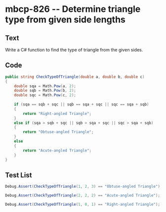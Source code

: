 # mbcp-826 -- Determine triangle type from given side lengths

## Text

Write a C# function to find the type of triangle from the given sides.

## Code

```csharp
public string CheckTypeOfTriangle(double a, double b, double c) 
{
    double sqa = Math.Pow(a, 2);
    double sqb = Math.Pow(b, 2);
    double sqc = Math.Pow(c, 2);
    
    if (sqa == sqb + sqc || sqb == sqa + sqc || sqc == sqa + sqb) 
    {
        return "Right-angled Triangle";
    } 
    else if (sqa > sqb + sqc || sqb > sqa + sqc || sqc > sqa + sqb) 
    {
        return "Obtuse-angled Triangle";
    } 
    else 
    {
        return "Acute-angled Triangle";
    }
}
```

## Test List

```csharp
Debug.Assert(CheckTypeOfTriangle(1, 2, 3) == "Obtuse-angled Triangle");
```

```csharp
Debug.Assert(CheckTypeOfTriangle(2, 2, 2) == "Acute-angled Triangle");
```

```csharp
Debug.Assert(CheckTypeOfTriangle(1, 0, 1) == "Right-angled Triangle");
```
